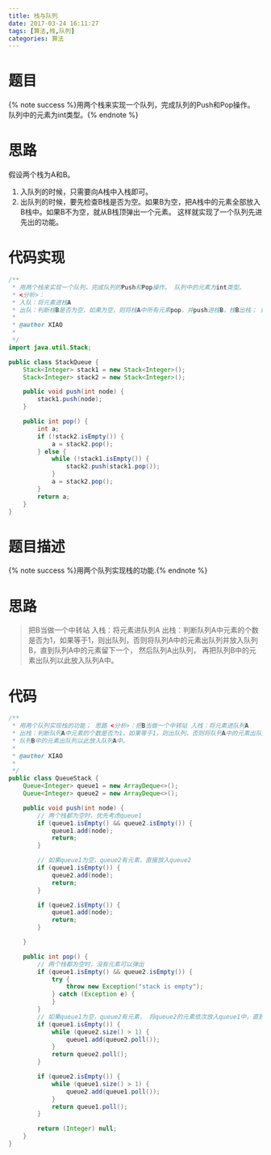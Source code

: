 ```yaml
---
title: 栈与队列
date: 2017-03-24 16:11:27
tags: [算法,栈,队列]
categories: 算法
---
```

# 题目
{% note success %}用两个栈来实现一个队列，完成队列的Push和Pop操作。 队列中的元素为int类型。{% endnote %}
<!--more-->
# 思路

假设两个栈为A和B。
1. 入队列的时候，只需要向A栈中入栈即可。
2. 出队列的时候，要先检查B栈是否为空。如果B为空，把A栈中的元素全部放入B栈中。如果B不为空，就从B栈顶弹出一个元素。
这样就实现了一个队列先进先出的功能。

# 代码实现
```java
/**
 * 用两个栈来实现一个队列，完成队列的Push和Pop操作。 队列中的元素为int类型。 
 * <分析>： 
 * 入队：将元素进栈A
 * 出队：判断栈B是否为空，如果为空，则将栈A中所有元素pop，并push进栈B，栈B出栈； 如果不为空，栈B直接出栈。
 * 
 * @author XIAO
 *
 */
import java.util.Stack;

public class StackQueue {
	Stack<Integer> stack1 = new Stack<Integer>();
	Stack<Integer> stack2 = new Stack<Integer>();

	public void push(int node) {
		stack1.push(node);
	}

	public int pop() {
		int a;
		if (!stack2.isEmpty()) {
			a = stack2.pop();
		} else {
			while (!stack1.isEmpty()) {
				stack2.push(stack1.pop());
			}
			a = stack2.pop();
		}
		return a;
	}
}
```

# 题目描述
{% note success %}用两个队列实现栈的功能.{% endnote %}
# 思路

 >把B当做一个中转站 
 入栈：将元素进队列A
 出栈：判断队列A中元素的个数是否为1，如果等于1，则出队列，否则将队列A中的元素出队列并放入队列B，直到队列A中的元素留下一个， 然后队列A出队列，
 再把队列B中的元素出队列以此放入队列A中。

# 代码
```java
/**
 * 用两个队列实现栈的功能； 思路 <分析>：把B当做一个中转站 入栈：将元素进队列A
 * 出栈：判断队列A中元素的个数是否为1，如果等于1，则出队列，否则将队列A中的元素出队列并放入队列B，直到队列A中的元素留下一个， 然后队列A出队列，再把
 * 队列B中的元素出队列以此放入队列A中。
 * 
 * @author XIAO
 *
 */
public class QueueStack {
	Queue<Integer> queue1 = new ArrayDeque<>();
	Queue<Integer> queue2 = new ArrayDeque<>();

	public void push(int node) {
		// 两个栈都为空时，优先考虑queue1
		if (queue1.isEmpty() && queue2.isEmpty()) {
			queue1.add(node);
			return;
		}

		// 如果queue1为空，queue2有元素，直接放入queue2
		if (queue1.isEmpty()) {
			queue2.add(node);
			return;
		}

		if (queue2.isEmpty()) {
			queue1.add(node);
			return;
		}

	}

	public int pop() {
		// 两个栈都为空时，没有元素可以弹出
		if (queue1.isEmpty() && queue2.isEmpty()) {
			try {
				throw new Exception("stack is empty");
			} catch (Exception e) {
			}
		}
		// 如果queue1为空，queue2有元素， 将queue2的元素依次放入queue1中，直到最后一个元素，我们弹出。
		if (queue1.isEmpty()) {
			while (queue2.size() > 1) {
				queue1.add(queue2.poll());
			}
			return queue2.poll();
		}

		if (queue2.isEmpty()) {
			while (queue1.size() > 1) {
				queue2.add(queue1.poll());
			}
			return queue1.poll();
		}

		return (Integer) null;
	}
}

```